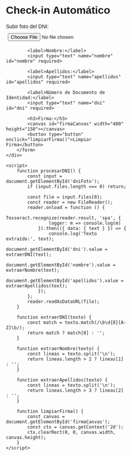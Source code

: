 <!DOCTYPE html>
<html lang="es">
<head>
    <meta charset="UTF-8">
    <meta name="viewport" content="width=device-width, initial-scale=1.0">
    <title>Check-in Online</title>
    <script src="https://cdnjs.cloudflare.com/ajax/libs/tesseract.js/4.0.2/tesseract.min.js"></script>
    <style>
        body {
            font-family: Arial, sans-serif;
            display: flex;
            justify-content: space-between;
            padding: 20px;
        }
        .info-lateral {
            width: 30%;
            padding: 20px;
            border-right: 2px solid #000;
        }
        .formulario {
            width: 65%;
            padding: 20px;
        }
        label {
            display: block;
            margin-top: 10px;
        }
        input {
            width: 100%;
            padding: 5px;
            margin-top: 5px;
        }
        button {
            margin-top: 15px;
            padding: 10px;
            background-color: #28a745;
            color: white;
            border: none;
            cursor: pointer;
        }
        canvas {
            border: 1px solid #000;
            margin-top: 10px;
        }
    </style>
</head>
<body>
    <div class="formulario">
        <h1>Check-in Automático</h1>
        <form id="checkinForm">
            <label>Subir foto del DNI:</label>
            <input type="file" accept="image/*" capture="camera" id="dniFoto" onchange="procesarDNI()">
            
            <label>Nombre:</label>
            <input type="text" name="nombre" id="nombre" required>

            <label>Apellidos:</label>
            <input type="text" name="apellidos" id="apellidos" required>

            <label>Número de Documento de Identidad:</label>
            <input type="text" name="dni" id="dni" required>
            
            <h3>Firma:</h3>
            <canvas id="firmaCanvas" width="400" height="150"></canvas>
            <button type="button" onclick="limpiarFirma()">Limpiar Firma</button>
        </form>
    </div>

    <script>
        function procesarDNI() {
            const input = document.getElementById('dniFoto');
            if (input.files.length === 0) return;

            const file = input.files[0];
            const reader = new FileReader();
            reader.onload = function () {
                Tesseract.recognize(reader.result, 'spa', {
                    logger: m => console.log(m)
                }).then(({ data: { text } }) => {
                    console.log('Texto extraído:', text);
                    document.getElementById('dni').value = extraerDNI(text);
                    document.getElementById('nombre').value = extraerNombre(text);
                    document.getElementById('apellidos').value = extraerApellidos(text);
                });
            };
            reader.readAsDataURL(file);
        }

        function extraerDNI(texto) {
            const match = texto.match(/\b\d{8}[A-Z]\b/);
            return match ? match[0] : '';
        }
        
        function extraerNombre(texto) {
            const lineas = texto.split('\n');
            return lineas.length > 2 ? lineas[1] : '';
        }
        
        function extraerApellidos(texto) {
            const lineas = texto.split('\n');
            return lineas.length > 3 ? lineas[2] : '';
        }
        
        function limpiarFirma() {
            const canvas = document.getElementById('firmaCanvas');
            const ctx = canvas.getContext('2d');
            ctx.clearRect(0, 0, canvas.width, canvas.height);
        }
    </script>
</body>
</html>
